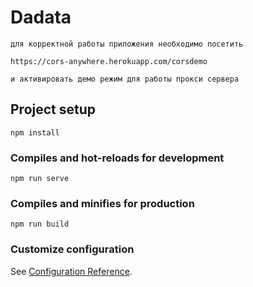 # Dadata
```
для корректной работы приложения необходимо посетить 

https://cors-anywhere.herokuapp.com/corsdemo

и активировать демо режим для работы прокси сервера 
```

## Project setup
```
npm install
```

### Compiles and hot-reloads for development
```
npm run serve
```

### Compiles and minifies for production
```
npm run build
```

### Customize configuration
See [Configuration Reference](https://cli.vuejs.org/config/).
